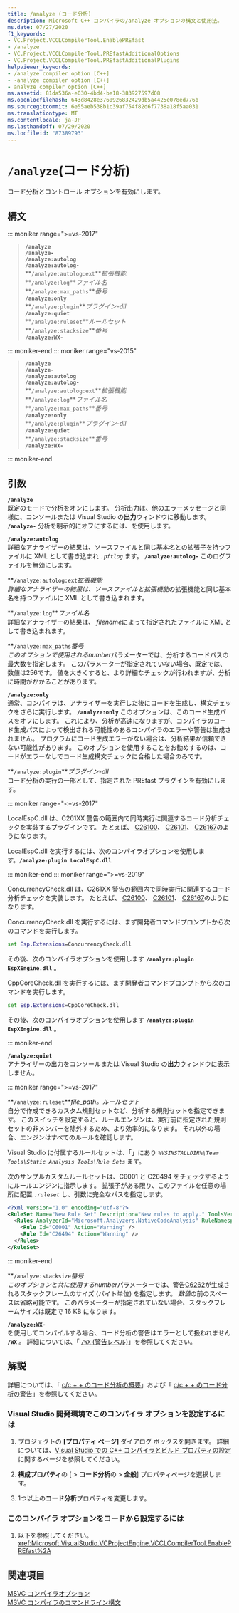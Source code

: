 ```yaml
---
title: /analyze (コード分析)
description: Microsoft C++ コンパイラの/analyze オプションの構文と使用法。
ms.date: 07/27/2020
f1_keywords:
- VC.Project.VCCLCompilerTool.EnablePREfast
- /analyze
- VC.Project.VCCLCompilerTool.PREfastAdditionalOptions
- VC.Project.VCCLCompilerTool.PREfastAdditionalPlugins
helpviewer_keywords:
- /analyze compiler option [C++]
- -analyze compiler option [C++]
- analyze compiler option [C++]
ms.assetid: 81da536a-e030-4bd4-be18-383927597d08
ms.openlocfilehash: 643d8428e3760926832429db5a4425e078ed776b
ms.sourcegitcommit: 6e55aeb538b1c39af754f82d6f7738a18f5aa031
ms.translationtype: MT
ms.contentlocale: ja-JP
ms.lasthandoff: 07/29/2020
ms.locfileid: "87389793"
---
```

# <a name="analyze-code-analysis"></a>`/analyze`(コード分析)

コード分析とコントロール オプションを有効にします。

## <a name="syntax"></a>構文

::: moniker range=">=vs-2017"

> **`/analyze`**\
> **`/analyze-`**\
> **`/analyze:autolog`**\
> **`/analyze:autolog-`**\
> **`/analyze:autolog:ext`***拡張機能*\
> **`/analyze:log`***ファイル名*\
> **`/analyze:max_paths`***番号*\
> **`/analyze:only`**\
> **`/analyze:plugin`***プラグイン-dll*\
> **`/analyze:quiet`**\
> **`/analyze:ruleset`***ルールセット*\
> **`/analyze:stacksize`***番号*\
> **`/analyze:WX-`**

::: moniker-end
::: moniker range="vs-2015"

> **`/analyze`**\
> **`/analyze-`**\
> **`/analyze:autolog`**\
> **`/analyze:autolog-`**\
> **`/analyze:autolog:ext`***拡張機能*\
> **`/analyze:log`***ファイル名*\
> **`/analyze:max_paths`***番号*\
> **`/analyze:only`**\
> **`/analyze:plugin`***プラグイン-dll*\
> **`/analyze:quiet`**\
> **`/analyze:stacksize`***番号*\
> **`/analyze:WX-`**

::: moniker-end

## <a name="arguments"></a>引数

**`/analyze`**\
既定のモードで分析をオンにします。 分析出力は、他のエラーメッセージと同様に、コンソールまたは Visual Studio の**出力**ウィンドウに移動します。 **`/analyze-`** 分析を明示的にオフにするには、を使用します。

**`/analyze:autolog`**\
詳細なアナライザーの結果は、ソースファイルと同じ基本名との拡張子を持つファイルに XML として書き込まれ *`.pftlog`* ます。 **`/analyze:autolog-`** このログファイルを無効にします。

**`/analyze:autolog:ext`***拡張機能*\
詳細なアナライザーの結果は、ソースファイルと*拡張機能*の拡張機能と同じ基本名を持つファイルに XML として書き込まれます。

**`/analyze:log`***ファイル名*\
詳細なアナライザーの結果は、 *filename*によって指定されたファイルに XML として書き込まれます。

**`/analyze:max_paths`***番号*\
このオプションで使用される*number*パラメーターでは、分析するコードパスの最大数を指定します。 このパラメーターが指定されていない場合、既定では、数値は256です。 値を大きくすると、より詳細なチェックが行われますが、分析に時間がかかることがあります。

**`/analyze:only`**\
通常、コンパイラは、アナライザーを実行した後にコードを生成し、構文チェックをさらに実行します。 **`/analyze:only`** このオプションは、このコード生成パスをオフにします。 これにより、分析が高速になりますが、コンパイラのコード生成パスによって検出される可能性のあるコンパイラのエラーや警告は生成されません。 プログラムにコード生成エラーがない場合は、分析結果が信頼できない可能性があります。 このオプションを使用することをお勧めするのは、コードがエラーなしでコード生成構文チェックに合格した場合のみです。

**`/analyze:plugin`***プラグイン-dll*\
コード分析の実行の一部として、指定された PREfast プラグインを有効にします。

::: moniker range="<=vs-2017"

LocalEspC.dll は、C261XX 警告の範囲内で同時実行に関連するコード分析チェックを実装するプラグインです。 たとえば、 [C26100](/cpp/code-quality/c26100)、 [C26101](/cpp/code-quality/c26101)、 [C26167](/cpp/code-quality/c26167)のようになります。

LocalEspC.dll を実行するには、次のコンパイラオプションを使用します。**`/analyze:plugin LocalEspC.dll`**

::: moniker-end
::: moniker range=">=vs-2019"

ConcurrencyCheck.dll は、C261XX 警告の範囲内で同時実行に関連するコード分析チェックを実装します。 たとえば、 [C26100](/cpp/code-quality/c26100)、 [C26101](/cpp/code-quality/c26101)、 [C26167](/cpp/code-quality/c26167)のようになります。

ConcurrencyCheck.dll を実行するには、まず開発者コマンドプロンプトから次のコマンドを実行します。

```cmd
set Esp.Extensions=ConcurrencyCheck.dll
```

その後、次のコンパイラオプションを使用します **`/analyze:plugin EspXEngine.dll`** 。

CppCoreCheck.dll を実行するには、まず開発者コマンドプロンプトから次のコマンドを実行します。

```cmd
set Esp.Extensions=CppCoreCheck.dll
```

その後、次のコンパイラオプションを使用します **`/analyze:plugin EspXEngine.dll`** 。

::: moniker-end

**`/analyze:quiet`**\
アナライザーの出力をコンソールまたは Visual Studio の**出力**ウィンドウに表示しません。

::: moniker range=">=vs-2017"

**`/analyze:ruleset`***file_path。ルールセット*\
自分で作成できるカスタム規則セットなど、分析する規則セットを指定できます。 このスイッチを設定すると、ルールエンジンは、実行前に指定された規則セットの非メンバーを除外するため、より効率的になります。 それ以外の場合、エンジンはすべてのルールを確認します。

Visual Studio に付属するルールセットは、「」にあり *`%VSINSTALLDIR%\Team Tools\Static Analysis Tools\Rule Sets`* ます。

次のサンプルカスタムルールセットは、C6001 と C26494 をチェックするようにルールエンジンに指示します。 拡張子がある限り、このファイルを任意の場所に配置 *`.ruleset`* し、引数に完全なパスを指定します。

```xml
<?xml version="1.0" encoding="utf-8"?>
<RuleSet Name="New Rule Set" Description="New rules to apply." ToolsVersion="15.0">
  <Rules AnalyzerId="Microsoft.Analyzers.NativeCodeAnalysis" RuleNamespace="Microsoft.Rules.Native">
    <Rule Id="C6001" Action="Warning" />
    <Rule Id="C26494" Action="Warning" />
  </Rules>
</RuleSet>
```

::: moniker-end

**`/analyze:stacksize`***番号*\
このオプションと共に使用する*number*パラメーターでは、警告[C6262](/cpp/code-quality/c6262)が生成されるスタックフレームのサイズ (バイト単位) を指定します。 *数値*の前のスペースは省略可能です。 このパラメーターが指定されていない場合、スタックフレームサイズは既定で 16 KB になります。

**`/analyze:WX-`**\
を使用してコンパイルする場合、コード分析の警告はエラーとして扱われません **`/WX`** 。 詳細については、「 [ `/WX` (警告レベル)](compiler-option-warning-level.md)」を参照してください。

## <a name="remarks"></a>解説

詳細については、「 [c/c + + のコード分析の概要](/cpp/code-quality/code-analysis-for-c-cpp-overview)」および「 [c/c + + のコード分析の警告](/cpp/code-quality/code-analysis-for-c-cpp-warnings)」を参照してください。

### <a name="to-set-this-compiler-option-in-the-visual-studio-development-environment"></a>Visual Studio 開発環境でこのコンパイラ オプションを設定するには

1. プロジェクトの **[プロパティ ページ]** ダイアログ ボックスを開きます。 詳細については、[Visual Studio での C++ コンパイラとビルド プロパティの設定](../working-with-project-properties.md)に関するページを参照してください。

1. **構成プロパティ**の [  >  **コード分析**の  >  **全般**] プロパティページを選択します。

1. 1つ以上の**コード分析**プロパティを変更します。

### <a name="to-set-this-compiler-option-programmatically"></a>このコンパイラ オプションをコードから設定するには

1. 以下を参照してください。<xref:Microsoft.VisualStudio.VCProjectEngine.VCCLCompilerTool.EnablePREfast%2A>

## <a name="see-also"></a>関連項目

[MSVC コンパイラオプション](compiler-options.md)\
[MSVC コンパイラのコマンドライン構文](compiler-command-line-syntax.md)
